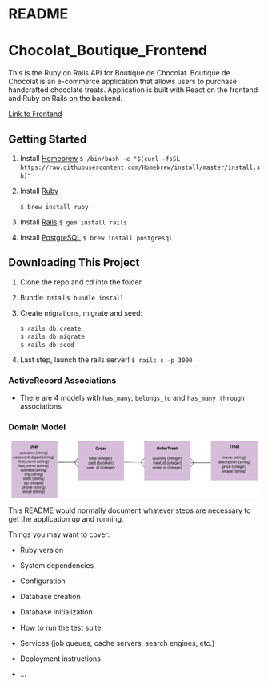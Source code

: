 # README
# Chocolat_Boutique_Frontend
This is the Ruby on Rails API for Boutique de Chocolat.
Boutique de Chocolat is an e-commerce application that allows users to purchase handcrafted chocolate treats. Application is built with React on the frontend and Ruby on Rails on the backend.

[Link to Frontend](https://github.com/Elronia/Chocolat_Boutique_Frontend)

## Getting Started
1. Install [Homebrew](https://brew.sh/)
    ```$ /bin/bash -c "$(curl -fsSL https://raw.githubusercontent.com/Homebrew/install/master/install.sh)"```
  
2. Install [Ruby](https://www.ruby-lang.org/en/)
    
    ```$ brew install ruby```
3. Install [Rails](https://rubyonrails.org/)
    ```$ gem install rails```
4. Install [PostgreSQL](https://www.postgresql.org/)
    ```$ brew install postgresql```
## Downloading This Project
1. Clone the repo and cd into the folder
2. Bundle Install
    ```$ bundle install```
    
3. Create migrations, migrate and seed:
    ```
    $ rails db:create
    $ rails db:migrate
    $ rails db:seed
4. Last step, launch the rails server!
    ```$ rails s -p 3000```

### ActiveRecord Associations
* There are 4 models with `has_many`, `belongs_to` and `has_many through` associations
### Domain Model
<img src='./image/chocolat_ERD.png'> </img>


This README would normally document whatever steps are necessary to get the
application up and running.

Things you may want to cover:

* Ruby version

* System dependencies

* Configuration

* Database creation

* Database initialization

* How to run the test suite

* Services (job queues, cache servers, search engines, etc.)

* Deployment instructions

* ...
